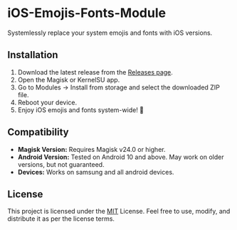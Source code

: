 
# iOS-Emojis-Fonts-Module

Systemlessly replace your system emojis and fonts with iOS versions.




## Installation

1. Download the latest release from the [Releases page](https://github.com/FARIXZ/iOS-Emojis-Fonts-Module/releases/).
2. Open the Magisk or KernelSU app.
3. Go to Modules → Install from storage and select the downloaded ZIP file.
4. Reboot your device.
5. Enjoy iOS emojis and fonts system-wide! 🎉
## Compatibility
- **Magisk Version:** Requires Magisk v24.0 or higher.
- **Android Version:** Tested on Android 10 and above. May work on older versions, but not guaranteed.
- **Devices:** Works on samsung and all android devices.

## License

This project is licensed under the [MIT](https://choosealicense.com/licenses/mit/) License. Feel free to use, modify, and distribute it as per the license terms.

